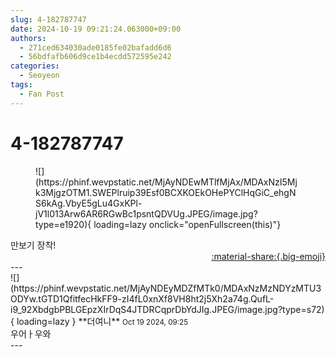 ```yaml
---
slug: 4-182787747
date: 2024-10-19 09:21:24.063000+09:00
authors:
  - 271ced634030ade0185fe02bafadd6d6
  - 56bdfafb606d9ce1b4ecdd572595e242
categories:
  - Seoyeon
tags:
  - Fan Post
---
```


# 4-182787747

<div class="post-container" markdown="1">
<div class="content-container md-sidebar__scrollwrap" markdown="1">


<figure markdown="1">
![](https://phinf.wevpstatic.net/MjAyNDEwMTlfMjAx/MDAxNzI5Mjk3MjgzOTM1.SWEPlruip39Esf0BCXKOEkOHePYClHqGiC_ehgNS6kAg.VbyE5gLu4GxKPl-jV1l013Arw6AR6RGwBc1psntQDVUg.JPEG/image.jpg?type=e1920){ loading=lazy onclick="openFullscreen(this)"}
</figure>
만보기 장착!

</div>
</div>

<div style="text-align: right;" markdown="1">
<a href="https://weverse.io/fromis9/fanpost/4-182787747" style="text-align: right;">:material-share:{.big-emoji}</a>
</div>
---

<div class="comments-container md-sidebar__scrollwrap" markdown="1">
<div class="comment" markdown="1">
<div class='id-container' markdown="1">
![](https://phinf.wevpstatic.net/MjAyNDEyMDZfMTk0/MDAxNzMzNDYzMTU3ODYw.tGTD1QfitfecHkFF9-zI4fL0xnXf8VH8ht2j5Xh2a74g.QufL-i9_92XbdgbPBLGEpzXIrDqS4JTDRCqprDbYdJIg.JPEG/image.jpg?type=s72){ loading=lazy }
**<span class="artist">더여니</span>** <small>Oct 19 2024, 09:25</small><br>
</div>
<div class='comment-body' markdown="1">
우어ㅏ우와 
</div>
</div>
</div>
---

